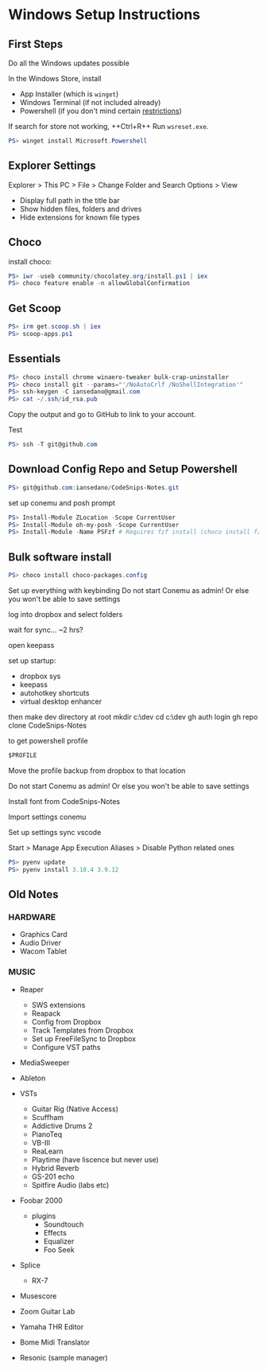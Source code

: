 # Windows Setup Instructions

## First Steps

Do all the Windows updates possible

In the Windows Store, install

- App Installer (which is `winget`)
- Windows Terminal (if not included already)
- Powershell (if you don't mind certain [restrictions](https://docs.microsoft.com/en-us/powershell/scripting/install/installing-powershell-on-windows?view=powershell-7.2#known-limitations))

If search for store not working, ++Ctrl+R++ Run `wsreset.exe`.

```powershell
PS> winget install Microsoft.Powershell
```

## Explorer Settings

Explorer > This PC > File > Change Folder and Search Options > View

- Display full path in the title bar
- Show hidden files, folders and drives
- Hide extensions for known file types

## Choco

install choco:

```powershell
PS> iwr -useb community/chocolatey.org/install.ps1 | iex
PS> choco feature enable -n allowGlobalConfirmation
```

## Get Scoop

```powershell
PS> irm get.scoop.sh | iex
PS> scoop-apps.ps1
```

## Essentials

```powershell
PS> choco install chrome winaero-tweaker bulk-crap-uninstaller
PS> choco install git --params="'/NoAutoCrlf /NoShellIntegration'"
PS> ssh-keygen -C iansedano@gmail.com
PS> cat ~/.ssh/id_rsa.pub
```

Copy the output and go to GitHub to link to your account.

Test

```powershell
PS> ssh -T git@github.com
```

## Download Config Repo and Setup Powershell

```powershell
PS> git@github.com:iansedano/CodeSnips-Notes.git
```

set up conemu and posh prompt

```powershell
PS> Install-Module ZLocation -Scope CurrentUser
PS> Install-Module oh-my-posh -Scope CurrentUser
PS> Install-Module -Name PSFzf # Requires fzf install (choco install fzf)
```

## Bulk software install

```powershell
PS> choco install choco-packages.config
```

Set up everything with keybinding
Do not start Conemu as admin! Or else you won't be able to save settings

log into dropbox and select folders

wait for sync... ~2 hrs?

open keepass


set up startup:

- dropbox sys
- keepass
- autohotkey shortcuts
- virtual desktop enhancer

then make dev directory at root
mkdir c:\dev
cd c:\dev
gh auth login
gh repo clone CodeSnips-Notes


to get powershell profile

```ps
$PROFILE
```

Move the profile backup from dropbox to that location

Do not start Conemu as admin! Or else you won't be able to save settings

Install font from CodeSnips-Notes

Import settings conemu

Set up settings sync vscode


Start > Manage App Execution Aliases > Disable Python related ones

```powershell
PS> pyenv update
PS> pyenv install 3.10.4 3.9.12
```


## Old Notes

### HARDWARE

* Graphics Card
* Audio Driver
* Wacom Tablet

### MUSIC
* Reaper
	* SWS extensions
	* Reapack
	* Config from Dropbox
	* Track Templates from Dropbox
	* Set up FreeFileSync to Dropbox
	* Configure VST paths
* MediaSweeper
* Ableton
* VSTs
	* Guitar Rig (Native Access)
	* Scuffham
	* Addictive Drums 2
	* PianoTeq
	* VB-III
	* ReaLearn
	* Playtime (have liscence but never use)
	* Hybrid Reverb
	* GS-201 echo
	* Spitfire Audio (labs etc)

* Foobar 2000
	* plugins
		* Soundtouch
		* Effects
		* Equalizer
		* Foo Seek
* Splice
	* RX-7
* Musescore
* Zoom Guitar Lab
* Yamaha THR Editor
* Bome Midi Translator
* Resonic (sample manager)
